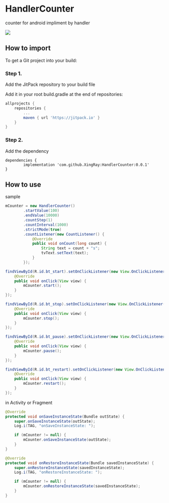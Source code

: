 # HandlerCounter
counter for android impliment by handler

[![](https://jitpack.io/v/XingRay/HandlerCounter.svg)](https://jitpack.io/#XingRay/HandlerCounter)

## How to import
To get a Git project into your build:

### Step 1. 
Add the JitPack repository to your build file

Add it in your root build.gradle at the end of repositories:

```groovy
allprojects {
	repositories {
		...
		maven { url 'https://jitpack.io' }
	}
}
```

### Step 2. 
Add the dependency

```grrovy
dependencies {
		implementation 'com.github.XingRay:HandlerCounter:0.0.1'
}
```

## How to use

sample 

```java
mCounter = new HandlerCounter()
		.startValue(100)
		.endValue(10000)
		.countStep(1)
		.countInterval(1000)
		.strictMode(true)
		.countListener(new CountListener() {
			@Override
			public void onCount(long count) {
				String text = count + "s";
				tvText.setText(text);
			}
		});

findViewById(R.id.bt_start).setOnClickListener(new View.OnClickListener() {
	@Override
	public void onClick(View view) {
		mCounter.start();
	}
});

findViewById(R.id.bt_stop).setOnClickListener(new View.OnClickListener() {
	@Override
	public void onClick(View view) {
		mCounter.stop();
	}
});

findViewById(R.id.bt_pause).setOnClickListener(new View.OnClickListener() {
	@Override
	public void onClick(View view) {
		mCounter.pause();
	}
});

findViewById(R.id.bt_restart).setOnClickListener(new View.OnClickListener() {
	@Override
	public void onClick(View view) {
		mCounter.restart();
	}
});

```

in Activity or Fragment 
```java
@Override
protected void onSaveInstanceState(Bundle outState) {
	super.onSaveInstanceState(outState);
	Log.i(TAG, "onSaveInstanceState: ");

	if (mCounter != null) {
		mCounter.onSaveInstanceState(outState);
	}
}

@Override
protected void onRestoreInstanceState(Bundle savedInstanceState) {
	super.onRestoreInstanceState(savedInstanceState);
	Log.i(TAG, "onRestoreInstanceState: ");

	if (mCounter != null) {
		mCounter.onRestoreInstanceState(savedInstanceState);
	}
}
```